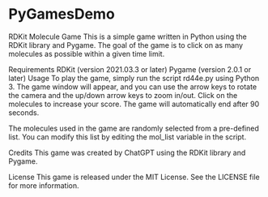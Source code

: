 # PyGamesDemo

RDKit Molecule Game
This is a simple game written in Python using the RDKit library and Pygame. The goal of the game is to click on as many molecules as possible within a given time limit.

Requirements
RDKit (version 2021.03.3 or later)
Pygame (version 2.0.1 or later)
Usage
To play the game, simply run the script rd44e.py using Python 3. The game window will appear, and you can use the arrow keys to rotate the camera and the up/down arrow keys to zoom in/out. Click on the molecules to increase your score. The game will automatically end after 90 seconds.

The molecules used in the game are randomly selected from a pre-defined list. You can modify this list by editing the mol_list variable in the script.

Credits
This game was created by ChatGPT using the RDKit library and Pygame.

License
This game is released under the MIT License. See the LICENSE file for more information.





